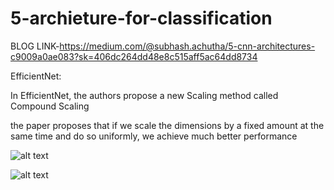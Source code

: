 # 5-archieture-for-classification

BLOG LINK-https://medium.com/@subhash.achutha/5-cnn-architectures-c9009a0ae083?sk=406dc264dd48e8c515aff5ac64dd8734

EfficientNet:

In EfficientNet, the authors propose a new Scaling method called Compound Scaling

the paper proposes that if we scale the dimensions by a fixed amount at the same time and do so uniformly, we achieve much better performance


![alt text](https://github.com/achuthasubhash/5-archieture-for-imageclassification/blob/master/Capture.JPG)


![alt text](https://github.com/achuthasubhash/5-archieture-for-imageclassification/blob/master/Capture2.JPG)

